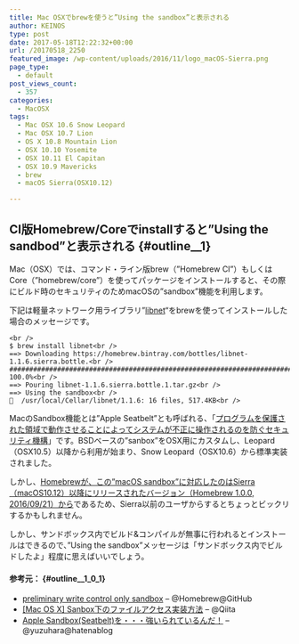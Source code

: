 ```yaml
---
title: Mac OSXでbrewを使うと”Using the sandbox”と表示される
author: KEINOS
type: post
date: 2017-05-18T12:22:32+00:00
url: /20170518_2250
featured_image: /wp-content/uploads/2016/11/logo_macOS-Sierra.png
page_type:
  - default
post_views_count:
  - 357
categories:
  - MacOSX
tags:
  - Mac OSX 10.6 Snow Leopard
  - Mac OSX 10.7 Lion
  - OS X 10.8 Mountain Lion
  - OSX 10.10 Yosemite
  - OSX 10.11 El Capitan
  - OSX 10.9 Mavericks
  - brew
  - macOS Sierra(OSX10.12)

---
```

## CI版Homebrew/Coreでinstallすると&#8221;Using the sandbod&#8221;と表示される {#outline__1}

Mac（OSX）では、コマンド・ライン版brew（&#8221;Homebrew CI&#8221;）もしくはCore（&#8221;homebrew/core&#8221;）を使ってパッケージをインストールすると、その際にビルド時のセキュリティのためmacOSの&#8221;sandbox&#8221;機能を利用します。

下記は軽量ネットワーク用ライブラリ&#8221;<a href="https://github.com/sam-github/libnet" target="_blank">libnet</a>&#8220;をbrewを使ってインストールした場合のメッセージです。

<pre><code class="bash">&lt;br />
$ brew install libnet&lt;br />
==> Downloading https://homebrew.bintray.com/bottles/libnet-1.1.6.sierra.bottle.&lt;br />
######################################################################## 100.0%&lt;br />
==> Pouring libnet-1.1.6.sierra.bottle.1.tar.gz&lt;br />
==> Using the sandbox&lt;br />
🍺  /usr/local/Cellar/libnet/1.1.6: 16 files, 517.4KB&lt;br />
</code></pre>

MacのSandbox機能とは&#8221;Apple Seatbelt&#8221;とも呼ばれる、「<a href="https://ja.wikipedia.org/wiki/%E3%82%B5%E3%83%B3%E3%83%89%E3%83%9C%E3%83%83%E3%82%AF%E3%82%B9_(%E3%82%BB%E3%82%AD%E3%83%A5%E3%83%AA%E3%83%86%E3%82%A3)" target="_blank">プログラムを保護された領域で動作させることによってシステムが不正に操作されるのを防ぐセキュリティ機構</a>」です。BSDベースの&#8221;sanbox&#8221;をOSX用にカスタムし、Leopard（OSX10.5）以降から利用が始まり、Snow Leopard（OSX10.6）から標準実装されました。

しかし、<a href="https://brew.sh/2016/09/21/homebrew-1.0.0/" target="_blank">Homebrewが、この&#8221;macOS sandbox&#8221;に対応したのはSierra（macOS10.12）以降にリリースされたバージョン（Homebrew 1.0.0, 2016/09/21）から</a>であるため、Sierra以前のユーザからするとちょっとビックリするかもしれません。

しかし、サンドボックス内でビルド&コンパイルが無事に行われるとインストールはできるので、&#8221;Using the sandbox&#8221;メッセージは「サンドボックス内でビルドしたよ」程度に思えばいいでしょう。

#### 参考元： {#outline__1_0_1}

  * <a href="https://github.com/Homebrew/legacy-homebrew/pull/38361" target="_blank">preliminary write control only sandbox</a> &#8211; @Homebrew@GitHub
  * <a href="http://qiita.com/wheel/items/eee81eb669de524fdd0f" target="_blank">[Mac OS X] Sanbox下のファイルアクセス実装方法</a> &#8211; @Qiita
  * <a href="http://yuzuhara.hatenablog.jp/entry/2011/12/27/235521" target="_blank">Apple Sandbox(Seatbelt)を・・・強いられているんだ！</a> &#8211; @yuzuhara@hatenablog